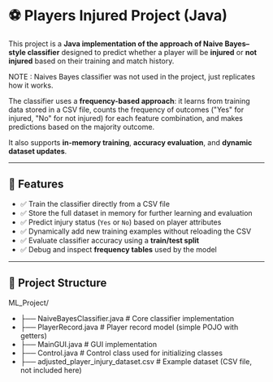 # ⚽ Players Injured Project (Java)

This project is a **Java implementation of the approach of Naive Bayes–style classifier** designed to predict whether a player will be **injured** or **not injured** based on their training and match history.  

NOTE : Naives Bayes classifier was not used in the project, just replicates how it works.

The classifier uses a **frequency-based approach**: it learns from training data stored in a CSV file, counts the frequency of outcomes ("Yes" for injured, "No" for not injured) for each feature combination, and makes predictions based on the majority outcome.  

It also supports **in-memory training**, **accuracy evaluation**, and **dynamic dataset updates**.

---

## 🚀 Features

- ✅ Train the classifier directly from a CSV file  
- ✅ Store the full dataset in memory for further learning and evaluation  
- ✅ Predict injury status (`Yes` or `No`) based on player attributes  
- ✅ Dynamically add new training examples without reloading the CSV  
- ✅ Evaluate classifier accuracy using a **train/test split**  
- ✅ Debug and inspect **frequency tables** used by the model  

---

## 📂 Project Structure

ML_Project/
- ├── NaiveBayesClassifier.java       # Core classifier implementation
- ├── PlayerRecord.java               # Player record model (simple POJO with getters)
- ├── MainGUI.java                    # GUI implementation
- ├── Control.java                    # Control class used for initializing classes
- ├── adjusted_player_injury_dataset.csv   # Example dataset (CSV file, not included here)


